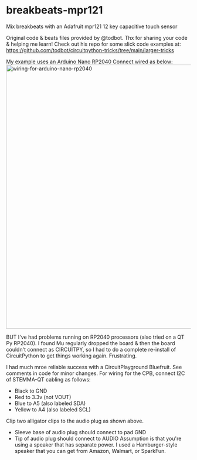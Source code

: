 # breakbeats-mpr121
Mix breakbeats with an Adafruit mpr121 12 key capacitive touch sensor

Original code & beats files provided by @todbot. Thx for sharing your code & helping me learn!
Check out his repo for some slick code examples at: https://github.com/todbot/circuitpython-tricks/tree/main/larger-tricks

My example uses an Arduino Nano RP2040 Connect wired as below:
<img width="721" alt="wiring-for-arduino-nano-rp2040" src="https://user-images.githubusercontent.com/20801687/154826736-339f519d-eb4a-4cdc-a673-c53346ff3e03.png">

BUT I've had problems running on RP2040 processors (also tried on a QT Py RP2040). I found Mu regularly dropped the board & then the board couldn't connect as CIRCUITPY, so I had to do a complete re-install of CircuitPython to get things working again. Frustrating.

I had much mroe reliable success with a CircuitPlayground Bluefruit.
See comments in code for minor changes.
For wiring for the CPB, connect I2C of STEMMA-QT cabling as follows:
- Black to GND
- Red to 3.3v (not VOUT)
- Blue to A5 (also labeled SDA)
- Yellow to A4 (also labeled SCL)

Clip two alligator clips to the audio plug as shown above.
- Sleeve base of audio plug should connect to pad GND
- Tip of audio plug should connect to AUDIO
Assumption is that you're using a speaker that has separate power. I used a Hamburger-style speaker that you can get from Amazon, Walmart, or SparkFun.
